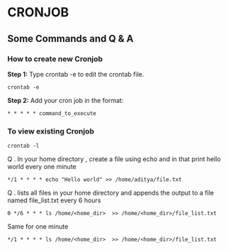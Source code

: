 # CRONJOB

## Some Commands and Q & A

### How to create new Cronjob

**Step 1:** Type crontab -e to edit the crontab file.

```
crontab -e
```

**Step 2:** Add your cron job in the format:

```
* * * * * command_to_execute
```

### To view existing Cronjob

```
crontab -l
```

Q . In your home directory , create a file using echo and in that print hello world every one minute

```
*/1 * * * * echo "Hello world" >> /home/aditya/file.txt
```

Q . lists all files in your home directory and appends the output to a file named file_list.txt every 6 hours

```
0 */6 * * * ls /home/<home_dir>  >> /home/<home_dir>/file_list.txt
```

Same for one minute

```
*/1 * * * * ls /home/<home_dir>  >> /home/<home_dir>/file_list.txt
```


